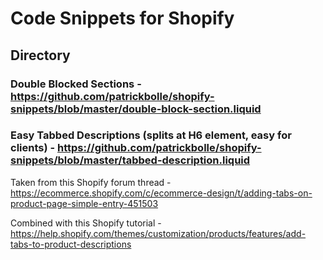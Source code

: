 # Code Snippets for Shopify
## Directory

### Double Blocked Sections - https://github.com/patrickbolle/shopify-snippets/blob/master/double-block-section.liquid

### Easy Tabbed Descriptions (splits at H6 element, easy for clients) - https://github.com/patrickbolle/shopify-snippets/blob/master/tabbed-description.liquid
Taken from this Shopify forum thread - https://ecommerce.shopify.com/c/ecommerce-design/t/adding-tabs-on-product-page-simple-entry-451503

Combined with this Shopify tutorial - https://help.shopify.com/themes/customization/products/features/add-tabs-to-product-descriptions
